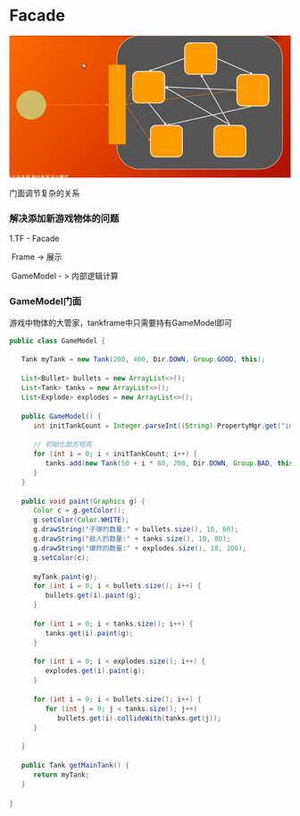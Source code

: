 # Facade

![image-20201208114707992](Facade.assets/image-20201208114707992.png)

门面调节复杂的关系

### 解决添加新游戏物体的问题

1.TF - Facade

​		Frame -> 展示

​		GameModel - > 内部逻辑计算

### GameModel门面

游戏中物体的大管家，tankframe中只需要持有GameModel即可

```java
public class GameModel {

   Tank myTank = new Tank(200, 400, Dir.DOWN, Group.GOOD, this);

   List<Bullet> bullets = new ArrayList<>();
   List<Tank> tanks = new ArrayList<>();
   List<Explode> explodes = new ArrayList<>();

   public GameModel() {
      int initTankCount = Integer.parseInt((String) PropertyMgr.get("initTankCount"));

      // 初始化敌方坦克
      for (int i = 0; i < initTankCount; i++) {
         tanks.add(new Tank(50 + i * 80, 200, Dir.DOWN, Group.BAD, this));
      }
   }

   public void paint(Graphics g) {
      Color c = g.getColor();
      g.setColor(Color.WHITE);
      g.drawString("子弹的数量:" + bullets.size(), 10, 60);
      g.drawString("敌人的数量:" + tanks.size(), 10, 80);
      g.drawString("爆炸的数量:" + explodes.size(), 10, 100);
      g.setColor(c);

      myTank.paint(g);
      for (int i = 0; i < bullets.size(); i++) {
         bullets.get(i).paint(g);
      }

      for (int i = 0; i < tanks.size(); i++) {
         tanks.get(i).paint(g);
      }

      for (int i = 0; i < explodes.size(); i++) {
         explodes.get(i).paint(g);
      }

      for (int i = 0; i < bullets.size(); i++) {
         for (int j = 0; j < tanks.size(); j++)
            bullets.get(i).collideWith(tanks.get(j));
      }

   }

   public Tank getMainTank() {
      return myTank;
   }

}
```